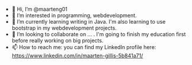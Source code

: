 - 👋 Hi, I’m @maarteng01
- 👀 I’m interested in programming, webdevelopment. 
- 🌱 I’m currently learning writing in Java. I'm also learning to use bootstrap in my webdevelopment projects. 
- 💞️ I’m looking to collaborate on ... . I'm going to finish my education first before really working on big projects.
- 📫 How to reach me: you can find my LinkedIn profile here: https://www.linkedin.com/in/maarten-gillis-5b841a71/

<!---
maarteng01/maarteng01 is a ✨ special ✨ repository because its `README.md` (this file) appears on your GitHub profile.
You can click the Preview link to take a look at your changes.
--->
